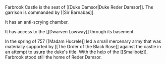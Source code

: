 Farbrook Castle is the seat of [[Duke Damsor|Duke Reder Damsor]]. The garrison is commanded by [[Sir Barnabas]]. 

It has an anti-scrying chamber.

It has access to the [[Dwarven Lowway]] through its basement. 

In the spring of 757 [[Madam Hucrele]] led a small mercenary army that was materially supported by [[The Order of the Black Rose]] against the castle in an attempt to usurp the duke's title. With the help of the [[Smallboiz]], Farbrook stood still the home of Reder Damsor. 